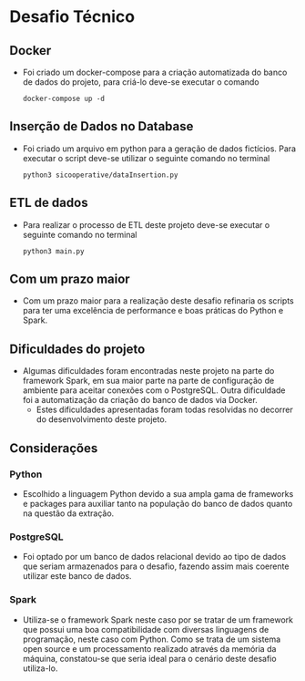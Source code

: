 # Desafio Técnico

## Docker

- Foi criado um docker-compose para a criação automatizada do banco de dados do projeto, para criá-lo deve-se executar o comando

  ```
  docker-compose up -d
  ```

## Inserção de Dados no Database

- Foi criado um arquivo em python para a geração de dados fictícios. Para executar o script deve-se utilizar o seguinte comando no terminal

  ```
  python3 sicooperative/dataInsertion.py
  ```

## ETL de dados

- Para realizar o processo de ETL deste projeto deve-se executar o seguinte comando no terminal

  ```
  python3 main.py
  ```

## Com um prazo maior

- Com um prazo maior para a realização deste desafio refinaria os scripts para ter uma excelência de performance e boas práticas do Python e Spark.

## Dificuldades do projeto

- Algumas dificuldades foram encontradas neste projeto na parte do framework Spark, em sua maior parte na parte de configuração de ambiente para aceitar conexões com o PostgreSQL. Outra dificuldade foi a automatização da criação do banco de dados via Docker.
  - Estes dificuldades apresentadas foram todas resolvidas no decorrer do desenvolvimento deste projeto.

## Considerações

### Python

- Escolhido a linguagem Python devido a sua ampla gama de frameworks e packages para auxiliar tanto na população do banco de dados quanto na questão da extração.

### PostgreSQL

- Foi optado por um banco de dados relacional devido ao tipo de dados que seriam armazenados para o desafio, fazendo assim mais coerente utilizar este banco de dados.

### Spark

- Utiliza-se o framework Spark neste caso por se tratar de um framework que possui uma boa compatibilidade com diversas linguagens de programação, neste caso com Python. Como se trata de um sistema open source e um processamento realizado através da memória da máquina, constatou-se que seria ideal para o cenário deste desafio utiliza-lo.
